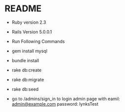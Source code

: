 # README

* Ruby version 2.3

* Rails Version 5.0.0.1

* Run Following Commands

* gem install mysql

* bundle install

* rake db:create

* rake db:migrate

* rake db:seed

* go to /admins/sign_in to login admin page with eamil: admin@example.com password: lynksTest

